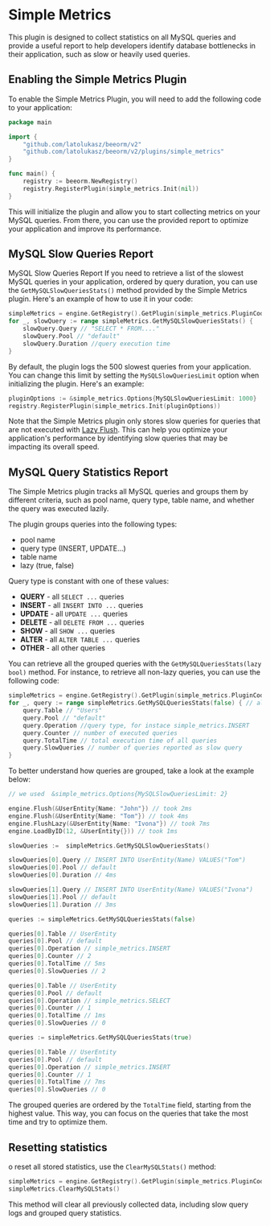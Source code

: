 # Simple Metrics

This plugin is designed to collect statistics on all MySQL queries and provide a useful report to help developers identify database bottlenecks in their application, such as slow or heavily used queries.

## Enabling the Simple Metrics Plugin

To enable the Simple Metrics Plugin, you will need to add the following code to your application:

```go
package main

import {
    "github.com/latolukasz/beeorm/v2"
    "github.com/latolukasz/beeorm/v2/plugins/simple_metrics"
}

func main() {
    registry := beeorm.NewRegistry()
    registry.RegisterPlugin(simple_metrics.Init(nil)) 
} 
```

This will initialize the plugin and allow you to start collecting metrics on your MySQL queries. From there, you can use the provided report to optimize your application and improve its performance.

## MySQL Slow Queries Report

MySQL Slow Queries Report
If you need to retrieve a list of the slowest MySQL queries in your application, ordered by query duration, you can use the `GetMySQLSlowQueriesStats()` method provided by the Simple Metrics plugin. Here's an example of how to use it in your code:

```go
simpleMetrics = engine.GetRegistry().GetPlugin(simple_metrics.PluginCode).(*simple_metrics.Plugin)
for _, slowQuery := range simpleMetrics.GetMySQLSlowQueriesStats() {
    slowQuery.Query // "SELECT * FROM...."
    slowQuery.Pool // "default"
    slowQuery.Duration //query execution time
}
```

By default, the plugin logs the 500 slowest queries from your application. You can change this limit by setting the `MySQLSlowQueriesLimit` option when initializing the plugin. Here's an example:
```go
pluginOptions := &simple_metrics.Options{MySQLSlowQueriesLimit: 1000}
registry.RegisterPlugin(simple_metrics.Init(pluginOptions)) 
```

Note that the Simple Metrics plugin only stores slow queries for queries that are not executed with [Lazy Flush](/guide/lazy_flush.html). This can help you optimize your application's performance by identifying slow queries that may be impacting its overall speed.

## MySQL Query Statistics Report

The Simple Metrics plugin tracks all MySQL queries and groups them by different criteria, such as pool name, query type, table name, and whether the query was executed lazily.

The plugin groups queries into the following types:

 * pool name
 * query type (INSERT, UPDATE...)
 * table name
 * lazy (true, false)

Query type is constant with one of these values:

 * **QUERY** - all `SELECT ...` queries
 * **INSERT** - all `INSERT INTO ...` queries
 * **UPDATE** - all `UPDATE ...` queries
 * **DELETE** - all `DELETE FROM ...` queries
 * **SHOW** - all `SHOW ...` queries
 * **ALTER** - all `ALTER TABLE ...` queries
 * **OTHER** - all other queries

You can retrieve all the grouped queries with the `GetMySQLQueriesStats(lazy bool)` method. For instance, to retrieve all non-lazy queries, you can use the following code:

```go
simpleMetrics = engine.GetRegistry().GetPlugin(simple_metrics.PluginCode).(*simple_metrics.Plugin)
for _, query := range simpleMetrics.GetMySQLQueriesStats(false) { // all non-lazy queries
    query.Table // "Users"
    query.Pool // "default"
    query.Operation //query type, for instace simple_metrics.INSERT
    query.Counter // number of executed queries
    query.TotalTime // total execution time of all queries
    query.SlowQueries // number of queries reported as slow query
}
```

To better understand how queries are grouped, take a look at the example below:

```go
// we used  &simple_metrics.Options{MySQLSlowQueriesLimit: 2}

engine.Flush(&UserEntity{Name: "John"}) // took 2ms
engine.Flush(&UserEntity{Name: "Tom"}) // took 4ms
engine.FlushLazy(&UserEntity{Name: "Ivona"}) // took 7ms
engine.LoadByID(12, &UserEntity{})) // took 1ms

slowQueries :=  simpleMetrics.GetMySQLSlowQueriesStats()

slowQueries[0].Query // INSERT INTO UserEntity(Name) VALUES("Tom")
slowQueries[0].Pool // default
slowQueries[0].Duration // 4ms

slowQueries[1].Query // INSERT INTO UserEntity(Name) VALUES("Ivona")
slowQueries[1].Pool // default
slowQueries[1].Duration // 3ms

queries := simpleMetrics.GetMySQLQueriesStats(false)

queries[0].Table // UserEntity
queries[0].Pool // default
queries[0].Operation // simple_metrics.INSERT
queries[0].Counter // 2
queries[0].TotalTime // 5ms
queries[0].SlowQueries // 2

queries[0].Table // UserEntity
queries[0].Pool // default
queries[0].Operation // simple_metrics.SELECT
queries[0].Counter // 1
queries[0].TotalTime // 1ms
queries[0].SlowQueries // 0

queries := simpleMetrics.GetMySQLQueriesStats(true)

queries[0].Table // UserEntity
queries[0].Pool // default
queries[0].Operation // simple_metrics.INSERT
queries[0].Counter // 1
queries[0].TotalTime // 7ms
queries[0].SlowQueries // 0
```

The grouped queries are ordered by the `TotalTime` field, starting from the highest value. This way, you can focus on the queries that take the most time and try to optimize them.

## Resetting statistics

o reset all stored statistics, use the `ClearMySQLStats()` method:

```go
simpleMetrics = engine.GetRegistry().GetPlugin(simple_metrics.PluginCode).(*simple_metrics.Plugin)
simpleMetrics.ClearMySQLStats()
```

This method will clear all previously collected data, including slow query logs and grouped query statistics.